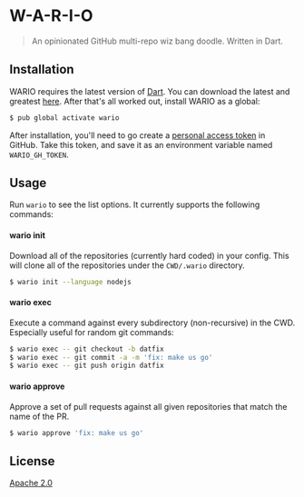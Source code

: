 # W-A-R-I-O
> An opinionated GitHub multi-repo wiz bang doodle. Written in Dart.

## Installation
WARIO requires the latest version of [Dart](https://www.dartlang.org/). You can download the latest and greatest [here](https://www.dartlang.org/tools/sdk#install). After that's all worked out, install WARIO as a global:

```sh
$ pub global activate wario
```

After installation, you'll need to go create a [personal access token](https://github.com/settings/tokens) in GitHub.  Take this token, and save it as an environment variable named `WARIO_GH_TOKEN`.

## Usage
Run `wario` to see the list options. It currently supports the following commands:

#### wario init
Download all of the repositories (currently hard coded) in your config.  This will clone all of the repositories under the `CWD/.wario` directory.

```sh
$ wario init --language nodejs
```

#### wario exec
Execute a command against every subdirectory (non-recursive) in the CWD. Especially useful for random git commands:

```sh
$ wario exec -- git checkout -b datfix
$ wario exec -- git commit -a -m 'fix: make us go'
$ wario exec -- git push origin datfix
```

#### wario approve
Approve a set of pull requests against all given repositories that match the name of the PR.

```sh
$ wario approve 'fix: make us go'
```

## License
[Apache 2.0](LICENSE)
